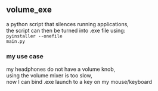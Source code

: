 ## volume_exe
a python script that silences running applications,<br>
the script can then be turned into .exe file using:<br>
<code>pyinstaller --onefile main.py</code>

### my use case
my headphones do not have a volume knob,<br>
using the volume mixer is too slow,<br>
now I can bind .exe launch to a key on my mouse/keyboard
